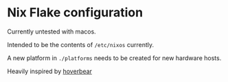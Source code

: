 # Nix Flake configuration

Currently untested with macos.

Intended to be the contents of `/etc/nixos` currently.

A new platform in `./platforms` needs to be created for new hardware hosts.

Heavily inspired by [hoverbear](https://github.com/Hoverbear-Consulting/flake)

